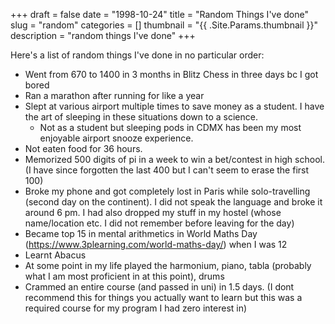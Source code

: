 +++ 
draft = false
date = "1998-10-24"
title = "Random Things I've done"
slug = "random" 
categories = []
thumbnail = "{{ .Site.Params.thumbnail }}"
description = "random things I've done"
+++

Here's a list of random things I've done in no particular order:

- Went from 670 to 1400 in 3 months in Blitz Chess in three days bc I got bored 
- Ran a marathon after running for like a year
- Slept at various airport multiple times to save money as a student. I have the art of sleeping in these situations down to a science. 
    - Not as a student but sleeping pods in CDMX has been my most enjoyable airport snooze experience. 
- Not eaten food for 36 hours. 
- Memorized 500 digits of pi in a week to win a bet/contest in high school. (I have since forgotten the last 400 but I can't seem to erase the first 100)
- Broke my phone and got completely lost in Paris while solo-travelling (second day on the continent). I did not speak the language and broke it around 6 pm. I had also dropped my stuff in my hostel (whose name/location etc. I did not remember before leaving for the day)
- Became top 15 in mental arithmetics in World Maths Day (https://www.3plearning.com/world-maths-day/) when I was 12
- Learnt Abacus 
- At some point in my life played the harmonium, piano, tabla (probably what I am most proficient in at this point), drums
- Crammed an entire course (and passed in uni) in 1.5 days. (I dont recommend this for things you actually want to learn but this was a required course for my program I had zero interest in)


